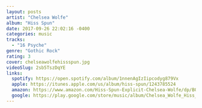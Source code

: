 ```yaml
---
layout: posts
artist: "Chelsea Wolfe"
album: "Hiss Spun"
date: 2017-09-26 22:02:16 -0400
categories: music
tracks:
  - "16 Psyche"
genre: "Gothic Rock"
rating: 3
cover: chelseawolfehissspun.jpg
videoSlug: 2sb5TszDqYE
links:
  spotify: https://open.spotify.com/album/1nnenAgIzIipcodyg879Vx
  apple: https://itunes.apple.com/us/album/hiss-spun/1243785524
  amazon: https://www.amazon.com/Hiss-Spun-Explicit-Chelsea-Wolfe/dp/B071JD3FL6/
  google: https://play.google.com/store/music/album/Chelsea_Wolfe_Hiss_Spun?id=Buf4x7wfip4m6kbvmaslljrwkte&hl=en
---
```



